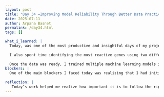 ```yaml
---
layout: post
title: "Day 34 –Improving Model Reliability Through Better Data Practices"
date: 2025-07-11
author: Arpana Basnet
permalink: /day34.html
tags: []

what_i_learned: |
  Today, was one of the most productive and insightful days of my project so far. I started by revisiting my machine learning pipeline to make sure I was handling the data correctly. One of the major improvements I made was applying SMOTE only to the training set, instead of the whole dataset like I did earlier. This helped prevent data leakage and made the model evaluation more realistic. After applying SMOTE, I scaled the data so the model wouldn’t be biased by large expression values.
  
  I also spent time identifying the most reactive genes using two different methods mutual information and log2 fold change  which gave me a clearer picture of which genes actually matter when distinguishing between malignant and benign samples. That helped me select stronger, more meaningful features for model training.
  
  Once the data was ready, I trained multiple machine learning models including Logistic Regression, Random Forest, XGBoost, SVM, KNN, and AdaBoost. Then I tested them on the untouched test set and evaluated their performance using accuracy, F1 score, and ROC AUC. It was really interesting to see how models like XGBoost consistently outperformed others, and how performance metrics shifted depending on how the data was handled.
blockers: |
  One of the main blockers I faced today was realizing that I had initially applied SMOTE to the entire dataset instead of just the training data, which led to data leakage and gave misleading model results. Figuring out the correct order—applying SMOTE after splitting, then scaling—took some trial and error. I also ran into challenges with certain models like SVM, which didn’t perform as well as expected, and I had to spend extra time comparing their behavior. Another blocker was understanding why some of the top genes identified by mutual information didn’t overlap with those from the log2 fold change method, which made it harder to decide which features to use.
  
reflection: |
   Today’s work helped me realize how important it is to follow the right order when preparing data for machine learning. Fixing the SMOTE placement and avoiding data leakage made a big difference in the reliability of my model results. I also learned that different feature selection methods, like mutual information and log2 fold change, can highlight very different genes, and that it's okay to combine both to get a broader picture. Testing multiple models gave me better insight into how each one handles the data, and it reminded me that performance isn’t just about accuracy it’s about how well a model generalizes. Overall, today gave me more confidence in both my technical process and in interpreting the results I'm seeing.
---
```












